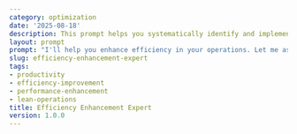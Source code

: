 ```yaml
---
category: optimization
date: '2025-08-18'
description: This prompt helps you systematically identify and implement efficiency improvements across your operations, reducing waste and maximizing output with existing resources.
layout: prompt
prompt: "I'll help you enhance efficiency in your operations. Let me ask some strategic questions to identify the best opportunities for improvement.\n\nLet's start with your current operations:\n- What specific area or process needs efficiency improvement?\n- What's your current output/productivity level?\n- How do you currently measure efficiency?\n- What's the biggest source of wasted time or effort?\n\nHelp me understand your workflow:\n- Can you walk me through the typical workflow step-by-step?\n- Where do delays or rework typically occur?\n- What manual tasks take the most time?\n- Are there any redundant or duplicate efforts?\n- How much time is spent on non-value-adding activities?\n\nNow let's explore improvement potential:\n- What efficiency level are you targeting?\n- What tools or technology do you currently use?\n- What's your budget for efficiency improvements?\n- How quickly do you need to see results?\n- What's worked or failed in past improvement efforts?\n\nBased on your responses, I'll provide:\n\n1. **Efficiency Assessment Report**\n   - Current efficiency baseline metrics\n   - Time and motion analysis results\n   - Waste identification (7 types of waste)\n   - Efficiency gap analysis\n\n2. **Enhancement Recommendations**\n   - Ranked list of efficiency improvements\n   - Automation opportunities\n   - Process simplification suggestions\n   - Tool and technology upgrades\n   - Skill development needs\n\n3. **Implementation Roadmap**\n   - Week 1: Low-hanging fruit improvements\n   - Month 1: Process standardization\n   - Month 2-3: Technology implementation\n   - Ongoing: Continuous improvement cycle\n\n4. **ROI Projections**\n   - Time savings calculations\n   - Productivity gain estimates\n   - Cost reduction projections\n   - Payback period for investments\n\n5. **Sustainability Plan**\n   - Standard operating procedures\n   - Training requirements\n   - Performance monitoring system\n   - Continuous improvement framework\n\nReady to dive into your current operations?"
slug: efficiency-enhancement-expert
tags:
- productivity
- efficiency-improvement
- performance-enhancement
- lean-operations
title: Efficiency Enhancement Expert
version: 1.0.0
---
```

